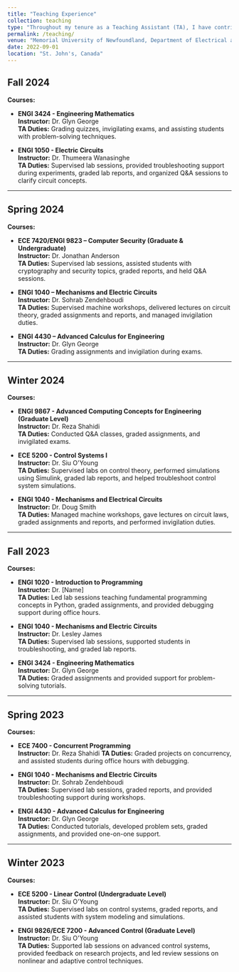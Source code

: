 ```yaml
---
title: "Teaching Experience"
collection: teaching
type: "Throughout my tenure as a Teaching Assistant (TA), I have contributed to both undergraduate and graduate-level courses. My responsibilities have ranged from supervising labs, conducting tutorials, grading assignments, and providing additional academic support to students."
permalink: /teaching/
venue: "Memorial University of Newfoundland, Department of Electrical and Computer Engineering"
date: 2022-09-01 
location: "St. John's, Canada"
---
```



## Fall 2024
**Courses:**
- **ENGI 3424 - Engineering Mathematics**  
  **Instructor:** Dr. Glyn George  
  **TA Duties:** Grading quizzes, invigilating exams, and assisting students with problem-solving techniques.

- **ENGI 1050 - Electric Circuits**  
  **Instructor:** Dr. Thumeera Wanasinghe  
  **TA Duties:** Supervised lab sessions, provided troubleshooting support during experiments, graded lab reports, and organized Q&A sessions to clarify circuit concepts.

---

## Spring 2024
**Courses:**
- **ECE 7420/ENGI 9823 – Computer Security (Graduate & Undergraduate)**  
  **Instructor:** Dr. Jonathan Anderson  
  **TA Duties:** Supervised lab sessions, assisted students with cryptography and security topics, graded reports, and held Q&A sessions.

- **ENGI 1040 – Mechanisms and Electric Circuits**  
  **Instructor:** Dr. Sohrab Zendehboudi  
  **TA Duties:** Supervised machine workshops, delivered lectures on circuit theory, graded assignments and reports, and managed invigilation duties.

- **ENGI 4430 – Advanced Calculus for Engineering**  
  **Instructor:** Dr. Glyn George  
  **TA Duties:** Grading assignments and invigilation during exams.

---

## Winter 2024
**Courses:**
- **ENGI 9867 - Advanced Computing Concepts for Engineering (Graduate Level)**  
  **Instructor:** Dr. Reza Shahidi  
  **TA Duties:** Conducted Q&A classes, graded assignments, and invigilated exams.

- **ECE 5200 - Control Systems I**  
  **Instructor:** Dr. Siu O'Young  
  **TA Duties:** Supervised labs on control theory, performed simulations using Simulink, graded lab reports, and helped troubleshoot control system simulations.

- **ENGI 1040 - Mechanisms and Electrical Circuits**  
  **Instructor:** Dr. Doug Smith  
  **TA Duties:** Managed machine workshops, gave lectures on circuit laws, graded assignments and reports, and performed invigilation duties.

---

## Fall 2023
**Courses:**
- **ENGI 1020 - Introduction to Programming**  
  **Instructor:** Dr. [Name]  
  **TA Duties:** Led lab sessions teaching fundamental programming concepts in Python, graded assignments, and provided debugging support during office hours.

- **ENGI 1040 - Mechanisms and Electric Circuits**  
  **Instructor:** Dr. Lesley James  
  **TA Duties:** Supervised lab sessions, supported students in troubleshooting, and graded lab reports.

- **ENGI 3424 - Engineering Mathematics**  
  **Instructor:** Dr. Glyn George  
  **TA Duties:** Graded assignments and provided support for problem-solving tutorials.

---

## Spring 2023
**Courses:**
- **ECE 7400 - Concurrent Programming**  
  **Instructor:** Dr. Reza Shahidi
  **TA Duties:** Graded projects on concurrency, and assisted students during office hours with debugging.

- **ENGI 1040 - Mechanisms and Electric Circuits**  
  **Instructor:** Dr. Sohrab Zendehboudi  
  **TA Duties:** Supervised lab sessions, graded reports, and provided troubleshooting support during workshops.

- **ENGI 4430 - Advanced Calculus for Engineering**  
  **Instructor:** Dr. Glyn George  
  **TA Duties:** Conducted tutorials, developed problem sets, graded assignments, and provided one-on-one support.

---

## Winter 2023
**Courses:**
- **ECE 5200 - Linear Control (Undergraduate Level)**  
  **Instructor:** Dr. Siu O'Young  
  **TA Duties:** Supervised labs on control systems, graded reports, and assisted students with system modeling and simulations.

- **ENGI 9826/ECE 7200 - Advanced Control (Graduate Level)**  
  **Instructor:** Dr. Siu O'Young  
  **TA Duties:** Supported lab sessions on advanced control systems, provided feedback on research projects, and led review sessions on nonlinear and adaptive control techniques.
